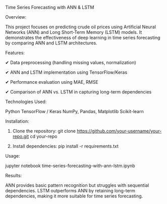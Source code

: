 Time Series Forecasting with ANN & LSTM

Overview:

This project focuses on predicting crude oil prices using Artificial Neural Networks (ANN) and Long Short-Term Memory (LSTM) models. It demonstrates the effectiveness of deep learning in time series forecasting by comparing ANN and LSTM architectures.

Features:

✔ Data preprocessing (handling missing values, normalization)

✔ ANN and LSTM implementation using TensorFlow/Keras

✔ Performance evaluation using MAE, RMSE

✔ Comparison of ANN vs. LSTM in capturing long-term dependencies

Technologies Used:

Python
TensorFlow / Keras
NumPy, Pandas, Matplotlib
Scikit-learn

Installation:
1. Clone the repository:
git clone https://github.com/your-username/your-repo.git
cd your-repo

2. Install dependencies:
pip install -r requirements.txt

Usage:

jupyter notebook time-series-forecasting-with-ann-lstm.ipynb

Results:

ANN provides basic pattern recognition but struggles with sequential dependencies.
LSTM outperforms ANN by retaining long-term dependencies, making it more suitable for time series forecasting.
